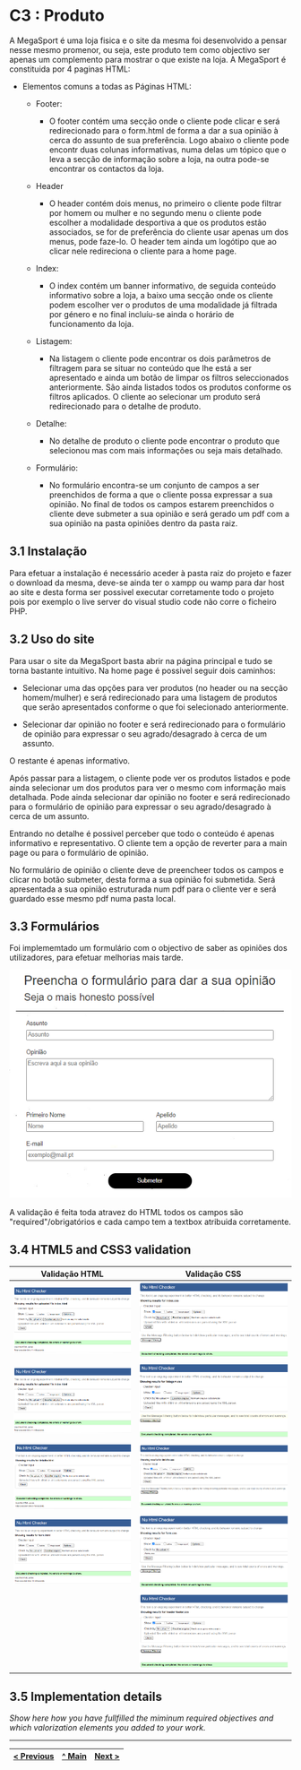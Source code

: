 # C3 : Produto

A MegaSport é uma loja fisica e o site da mesma foi desenvolvido a pensar nesse mesmo promenor, ou seja, este produto tem como objectivo ser apenas um complemento para mostrar o que existe na loja.
A MegaSport é constituida por 4 paginas HTML:

* Elementos comuns a todas as Páginas HTML:
    * Footer:
        * O footer contém uma secção onde o cliente pode clicar e será redirecionado para o form.html de forma a dar a sua opinião à cerca do assunto de sua preferência. Logo abaixo o cliente pode encontr duas colunas informativas, numa delas um tópico que o leva a secção de informação sobre a loja, na outra pode-se encontrar os contactos da loja.
    
    * Header
        * O header contém dois menus, no primeiro o cliente pode filtrar por homem ou mulher e no segundo menu o cliente pode escolher a modalidade desportiva a que os produtos estão associados, se for de preferência do cliente usar apenas um dos menus, pode faze-lo. O header tem ainda um logótipo que ao clicar nele redireciona o cliente para a home page.

    * Index:
        * O index contém um banner informativo, de seguida conteúdo informativo sobre a loja, a baixo uma secção onde os cliente podem escolher ver o produtos de uma modalidade já filtrada por género e no final incluíu-se ainda o horário de funcionamento da loja. 
    
    * Listagem:
        * Na listagem o cliente pode encontrar os dois parâmetros de filtragem para se situar no conteúdo que lhe está a ser apresentado e ainda um botão de limpar os filtros seleccionados anteriormente. São ainda listados todos os produtos conforme os filtros aplicados. O cliente ao selecionar um produto será redirecionado para o detalhe de produto.

    * Detalhe:
        * No detalhe de produto o cliente pode encontrar o produto que selecionou mas com mais informações ou seja mais detalhado.

    * Formulário:
        * No formulário encontra-se um conjunto de campos a ser preenchidos de forma a que o cliente possa expressar a sua opinião. No final de todos os campos estarem preenchidos o cliente deve submeter a sua opinião e será gerado um pdf com a sua opinião na pasta opiniões dentro da pasta raiz.


## 3.1 Instalação

Para efetuar a instalação é necessário aceder à pasta raiz do projeto e fazer o download da mesma, deve-se ainda ter o xampp ou wamp para dar host ao site e desta forma ser possivel executar corretamente todo o projeto pois por exemplo o live server do visual studio code não corre o ficheiro PHP.

## 3.2 Uso do site

Para usar o site da MegaSport basta abrir na página principal e tudo se torna bastante intuitivo. Na home page é possivel seguir dois caminhos:

* Selecionar uma das opções para ver produtos (no header ou na secção homem/mulher) e será redirecionado para uma listagem de produtos que serão apresentados conforme o que foi selecionado anteriormente.

* Selecionar dar opinião no footer e será redirecionado para o formulário de opinião para expressar o seu agrado/desagrado à cerca de um assunto.

O restante é apenas informativo.

Após passar para a listagem, o cliente pode ver os produtos listados e pode ainda selecionar um dos produtos para ver o mesmo com informação mais detalhada.
Pode ainda selecionar dar opinião no footer e será redirecionado para o formulário de opinião para expressar o seu agrado/desagrado à cerca de um assunto.

Entrando no detalhe é possivel perceber que todo o conteúdo é apenas informativo e representativo. O cliente tem a opção de reverter para a main page ou para o formulário de opinião.

No formulário de opinião o cliente deve de preencheer todos os campos e clicar no botão submeter, desta forma a sua opinião foi submetida. Será apresentada a sua opinião estruturada num pdf para o cliente ver e será guardado esse mesmo pdf numa pasta local. 

## 3.3 Formulários

Foi implememtado um formulário com o objectivo de saber as opiniões dos utilizadores, para efetuar melhorias mais tarde.

![](https://github.com/TIWM-Grupo5-2020/Project/blob/master/srcproj/img/form%20print.PNG)

A validação é feita toda atravez do HTML todos os campos são "required"/obrigatórios e cada campo tem a textbox atribuida corretamente.


## 3.4 HTML5 and CSS3 validation

| Validação HTML | Validação CSS |
|---|:-:|
| ![](https://github.com/TIWM-Grupo5-2020/Project/blob/master/srcproj/img/validation/indexhtmlV.PNG) | ![](https://github.com/TIWM-Grupo5-2020/Project/blob/master/srcproj/img/validation/indexcssV.PNG) |
| ![](https://github.com/TIWM-Grupo5-2020/Project/blob/master/srcproj/img/validation/indexhtmlV.PNG) | ![](https://github.com/TIWM-Grupo5-2020/Project/blob/master/srcproj/img/validation/listagemcssV.PNG) |
| ![](https://github.com/TIWM-Grupo5-2020/Project/blob/master/srcproj/img/validation/detalhehtmlV.PNG) | ![](https://github.com/TIWM-Grupo5-2020/Project/blob/master/srcproj/img/validation/detalhecssV.PNG) |
| ![](https://github.com/TIWM-Grupo5-2020/Project/blob/master/srcproj/img/validation/formhtmlV.PNG) | ![](https://github.com/TIWM-Grupo5-2020/Project/blob/master/srcproj/img/validation/formcssV.PNG) |
|   | ![](https://github.com/TIWM-Grupo5-2020/Project/blob/master/srcproj/img/validation/headerfootercssV.PNG)  |

## 3.5 Implementation details

_Show here how you have fullfilled the miminum required objectives and which valorization elements you added to your work._


---
[< Previous](c2.md) | [^ Main](https://github.com/exemploTrabalho/report) | [Next >](c4.md)
:--- | :---: | ---: 
